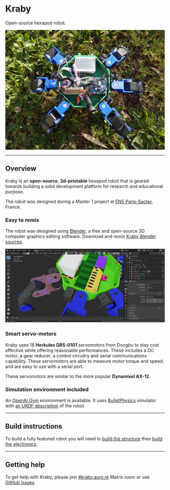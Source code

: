 # Kraby

Open-source hexapod robot.

![Hexapod robot top view](img/hexapod_top.jpg)

---

## Overview

Kraby is an **open-source**, **3d-printable** hexapod robot that is geared towards
building a solid development platform for research and educational purpose.

The robot was designed during a Master 1
project at [ENS Paris-Saclay](https://ens-paris-saclay.fr/), France.

### Easy to remix

The robot was designed using [Blender](https://www.blender.org/),
a free and open-source 3D computer graphics editing software.
Download and remix [Kraby Blender sources](https://github.com/erdnaxe/kraby/tree/master/3d_parts/Blender).

![Blender in mesh edit mode](img/blender.png)

### Smart servo-motors

Kraby uses 18 **Herkulex DRS-0101** servomotors from Dongbu to stay cost
effective while offering reasonable performances.
These includes a DC motor, a gear reducer, a control circuitry and
serial communications capability.
These servomotors are able to measure motor torque and speed, and are easy to
use with a serial port.

These servomotors are similar to the more popular **Dynamixel AX-12**.

### Simulation environment included

An [OpenAI Gym](https://gym.openai.com/) environment is available.
It uses [BulletPhysics](https://github.com/bulletphysics/bullet3) simulator
with [an URDF description](https://github.com/erdnaxe/kraby/blob/master/urdf_description/hexapod.urdf) of the robot.

---

## Build instructions

To build a fully featured robot you will need to
[build the structure](build_the_structure)
then [build the electronics](build_the_electronics).

---

## Getting help

To get help with Kraby,
please join [#kraby:auro.re](https://matrix.to/#/#kraby:auro.re) Matrix room or
use [GitHub issues](https://github.com/erdnaxe/kraby/issues).

